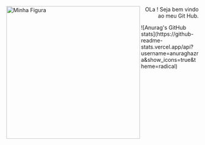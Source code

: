 <div>
  <img src="https://i.pinimg.com/originals/aa/59/d1/aa59d139b93dde70ff207187c9f1d8bd.gif" height="350" width="350" alt="Minha Figura" align="left">
  <p align="right">OLa ! Seja bem vindo ao meu Git Hub.</p>
</div>
![Anurag's GitHub stats](https://github-readme-stats.vercel.app/api?username=anuraghazra&show_icons=true&theme=radical)
